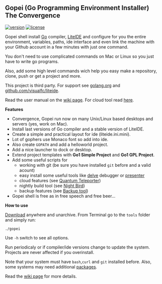 ## Gopei (Go Programming Environment Installer)<br/>The Convergence

[![version](https://img.shields.io/badge/version-1.9.0-blue.svg)](https://github.com/geosoft1/tools/archive/master.zip)
[![license](https://img.shields.io/badge/license-gpl-blue.svg)](https://github.com/geosoft1/tools/blob/master/LICENSE)

Gopei shell install [Go](http://golang.org) compiler, [LiteIDE](https://github.com/visualfc/liteide) and configure for you the entire environment, variables, paths, ide interface and even link the machine with your Github account in a few minutes with just one command.

You don't need to use complicated commands on Mac or Linux so you just have to write go programs. 

Also, add some high level commands wich help you easy make a repository, clone, push or get a project and more.

This project is third party. For support see [golang.org](http://golang.org) and [github.com/visualfc/liteide](https://github.com/visualfc/liteide).

Read the user manual on the [wiki page](https://github.com/geosoft1/tools/wiki). For cloud tool read [here](https://github.com/geosoft1/tools/wiki/Cloud-tool).

**Features**

- Convergence, Gopei run now on many Unix/Linux based desktops and servers (yes, work on Mac).
- Install last versions of Go compiler and a stable version of LiteIDE.
- Create a simple and practical layout for ide (liteide.ini.mini).
- Lot of gophers use Monaco font so add into ide.
- Also create `GOPATH` and add a helloworld project.
- Add a nice launcher to dock or desktop.
- Extend project templates with **Go1 Simple Project** and **Go1 GPL Project**.
- Add some useful scripts for
   - working with git (be sure you have installed `git` before and a valid acount)
   - easy install some useful tools like [delve](https://github.com/derekparker/delve) debugger or [presenter](https://godoc.org/golang.org/x/tools/present)
   - cloud features (see [Quantum Teleporter](https://github.com/geosoft1/tools/wiki/Cloud-tool))
   - nightly build tool (see [Night Bird](https://github.com/geosoft1/tools/wiki#nightly-build-tool))
   - backup features (see [Backup tool](https://github.com/geosoft1/tools/wiki/Cloud-tool#backup))
- Gopei shell is free as in free speech and free beer...

**How to use**

[Download](https://github.com/geosoft1/tools/archive/master.zip) anywhere and unarchive. From Terminal go to the `tools` folder and simply run:

    ./gopei

Use `` -h `` switch to see all options.

Run periodicaly or if compiler/ide versions change to update the system. Projects are never affected if you overinstall.

Note that your system must have `bash`,`curl` and `git` installed before. Also, some systems may need additional [packages](https://github.com/geosoft1/tools/wiki#platform-specific-information).

Read the [wiki page](https://github.com/geosoft1/tools/wiki) for more details.


